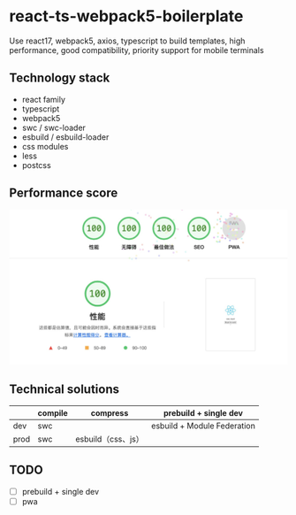 # react-ts-webpack5-boilerplate

Use react17, webpack5, axios, typescript to build templates, high performance, good compatibility, priority support for mobile terminals

## Technology stack

- react family
- typescript
- webpack5
- swc / swc-loader
- esbuild / esbuild-loader
- css modules
- less
- postcss

## Performance score

![lighthouse-pic](./docs/lighthouse-pic-20230113.jpg)

## Technical solutions

|      | compile | compress           | prebuild + single dev       |
| ---- | ------- | ------------------ | --------------------------- |
| dev  | swc     |                    | esbuild + Module Federation |
| prod | swc     | esbuild（css、js） |                             |

## TODO

- [ ] prebuild + single dev
- [ ] pwa
